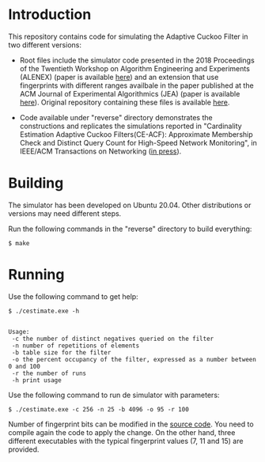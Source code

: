 # Introduction

This repository contains code for simulating the Adaptive Cuckoo Filter in two different versions: 

- Root files include the simulator code presented in the 2018 Proceedings of the Twentieth Workshop on Algorithm Engineering and Experiments (ALENEX) (paper is available [here](https://epubs.siam.org/doi/pdf/10.1137/1.9781611975055.4)) and an extension that use fingerprints with different ranges availbale in the paper published at the ACM Journal of Experimental Algorithmics (JEA) (paper is available [here](https://dl.acm.org/doi/pdf/10.1145/3339504)). Original repository containing these files is available [here](https://github.com/pontarelli/ACF).

- Code available under "reverse" directory demonstrates the constructions and replicates the simulations reported in "Cardinality Estimation Adaptive Cuckoo Filters(CE-ACF): Approximate Membership Check and Distinct Query Count for High-Speed Network Monitoring", in IEEE/ACM Transactions on Networking ([in press](https://doi.ieeecomputersociety.org/10.1109/TNET.2023.3302306)).

# Building

The simulator has been developed on Ubuntu 20.04. Other distributions or versions may need different steps.

Run the following commands in the "reverse" directory to build everything:

```
$ make
```

# Running

Use the following command to get help:

```
$ ./cestimate.exe -h


Usage:
 -c the number of distinct negatives queried on the filter
 -n number of repetitions of elements
 -b table size for the filter
 -o the percent occupancy of the filter, expressed as a number between 0 and 100
 -r the number of runs
 -h print usage
```

Use the following command to run de simulator with parameters:

```
$ ./cestimate.exe -c 256 -n 25 -b 4096 -o 95 -r 100
```

Number of fingerprint bits can be modified in the [source code](https://github.com/aalonsog/ACF/blob/cestimate/reverse/cestimate.cpp#L39). You need to compile again the code to apply the change. On the other hand, three different executables with the typical fingerprint values (7, 11 and 15) are provided.
    
